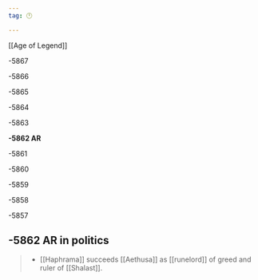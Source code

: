 ```yaml
---
tag: 🕛

---
```

[[Age of Legend]]


-5867

-5866

-5865

-5864

-5863

**-5862 AR**

-5861

-5860

-5859

-5858

-5857



## -5862 AR in politics

>  - [[Haphrama]] succeeds [[Aethusa]] as [[runelord]] of greed and ruler of [[Shalast]].






